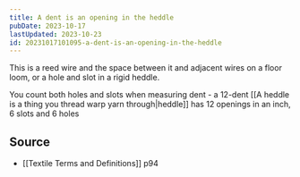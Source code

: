 ```yaml
---
title: A dent is an opening in the heddle
pubDate: 2023-10-17
lastUpdated: 2023-10-23
id: 20231017101095-a-dent-is-an-opening-in-the-heddle
---
```


This is a reed wire and the space between it and adjacent wires on a floor loom, or a hole and slot in a rigid heddle.

You count both holes and slots when measuring dent - a 12-dent [[A heddle is a thing you thread warp yarn through|heddle]] has 12 openings in an inch, 6 slots and 6 holes

## Source

- [[Textile Terms and Definitions]] p94
